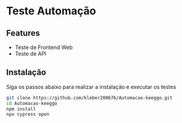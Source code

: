 # Teste Automação


## Features

- Teste de Frontend Web
- Teste de API

## Instalação

Siga os passos abaixo para realizar a instalação e executar os testes

```sh
git clone https://github.com/kleber200676/Automacao-keeggo.git
cd Automacao-keeggo
npm install
npx cypress open
```